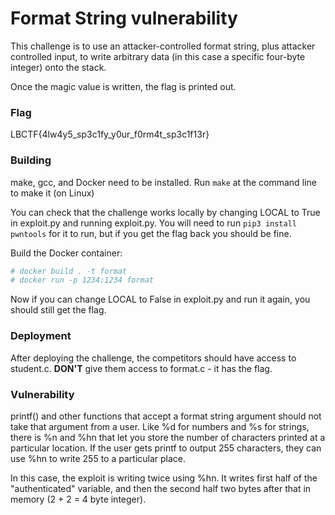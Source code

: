 # Format String vulnerability

This challenge is to use an attacker-controlled format string, plus attacker controlled input, to write arbitrary data (in this case a specific four-byte integer) onto the stack.

Once the magic value is written, the flag is printed out.

### Flag

LBCTF{4lw4y5_sp3c1fy_y0ur_f0rm4t_sp3c1f13r}

### Building

make, gcc, and Docker need to be installed.
Run `make` at the command line to make it (on Linux)


You can check that the challenge works locally by changing LOCAL to True in exploit.py and running
exploit.py. You will need to run `pip3 install pwntools` for it to run, but if you get the flag back you should be fine.


Build the Docker container:

```bash
# docker build . -t format
# docker run -p 1234:1234 format
```

Now if you can change LOCAL to False in exploit.py and run it again, you should still get the flag.

### Deployment

After deploying the challenge, the competitors should have access to student.c. **DON'T** give them access to format.c - it has the flag.

### Vulnerability

printf() and other functions that accept a format string argument should not take that argument from a user. Like %d for numbers and %s for strings, there is %n and %hn that let you store the number of characters printed at a particular location. If the user gets printf to output 255 characters, they can use %hn to write 255 to a particular place.

In this case, the exploit is writing twice using %hn. It writes first half of the "authenticated" variable, and then the second half two bytes after that in memory (2 + 2 = 4 byte integer).
